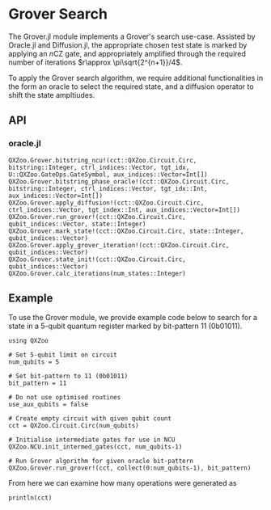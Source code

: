 # Grover Search
The Grover.jl module implements a Grover's search use-case. Assisted by Oracle.jl and Diffusion.jl, the appropriate chosen test state is marked by applying an $n$CZ gate, and appropriately amplified through the required number of iterations $r\approx \pi\sqrt{2^{n+1}}/4$.

To apply the Grover search algorithm, we require additional functionalities in the form an oracle to select the required state, and a diffusion operator to shift the state ampltiudes.

## API
### oracle.jl
```@docs
QXZoo.Grover.bitstring_ncu!(cct::QXZoo.Circuit.Circ, bitstring::Integer, ctrl_indices::Vector, tgt_idx, U::QXZoo.GateOps.GateSymbol, aux_indices::Vector=Int[])
QXZoo.Grover.bitstring_phase_oracle!(cct::QXZoo.Circuit.Circ, bitstring::Integer, ctrl_indices::Vector, tgt_idx::Int, aux_indices::Vector=Int[])
QXZoo.Grover.apply_diffusion!(cct::QXZoo.Circuit.Circ, ctrl_indices::Vector, tgt_index::Int, aux_indices::Vector=Int[])
QXZoo.Grover.run_grover!(cct::QXZoo.Circuit.Circ, qubit_indices::Vector, state::Integer)
QXZoo.Grover.mark_state!(cct::QXZoo.Circuit.Circ, state::Integer, qubit_indices::Vector)
QXZoo.Grover.apply_grover_iteration!(cct::QXZoo.Circuit.Circ, qubit_indices::Vector)
QXZoo.Grover.state_init!(cct::QXZoo.Circuit.Circ, qubit_indices::Vector)
QXZoo.Grover.calc_iterations(num_states::Integer)
```

## Example 
To use the Grover module, we provide example code below to search for a state in a 5-qubit quantum register marked by bit-pattern 11 (0b01011).

```@example 1
using QXZoo

# Set 5-qubit limit on circuit
num_qubits = 5

# Set bit-pattern to 11 (0b01011)
bit_pattern = 11

# Do not use optimised routines
use_aux_qubits = false

# Create empty circuit with qiven qubit count
cct = QXZoo.Circuit.Circ(num_qubits)

# Initialise intermediate gates for use in NCU
QXZoo.NCU.init_intermed_gates(cct, num_qubits-1)

# Run Grover algorithm for given oracle bit-pattern
QXZoo.Grover.run_grover!(cct, collect(0:num_qubits-1), bit_pattern)
```

From here we can examine how many operations were generated as

```@example 1
println(cct)
```